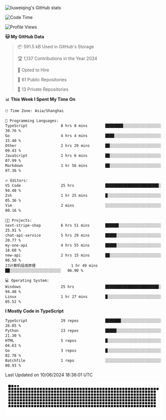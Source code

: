 ![liuweiqing's GitHub stats](https://github-readme-stats.vercel.app/api?username=14790897&show_icons=true&locale=cn&include_all_commits=true&count_private=true)

<!--START_SECTION:waka-->
![Code Time](http://img.shields.io/badge/Code%20Time-1%2C067%20hrs%207%20mins-blue)

![Profile Views](http://img.shields.io/badge/Profile%20Views-8-blue)

**🐱 My GitHub Data** 

> 📦 591.5 kB Used in GitHub's Storage 
 > 
> 🏆 1,137 Contributions in the Year 2024
 > 
> 💼 Opted to Hire
 > 
> 📜 61 Public Repositories 
 > 
> 🔑 13 Private Repositories 
 > 
📊 **This Week I Spent My Time On** 

```text
🕑︎ Time Zone: Asia/Shanghai

💬 Programming Languages: 
TypeScript               8 hrs 8 mins        ████████░░░░░░░░░░░░░░░░░   30.76 % 
Go                       4 hrs 4 mins        ████░░░░░░░░░░░░░░░░░░░░░   15.40 % 
Other                    2 hrs 29 mins       ██░░░░░░░░░░░░░░░░░░░░░░░   09.43 % 
JavaScript               2 hrs 6 mins        ██░░░░░░░░░░░░░░░░░░░░░░░   07.99 % 
Markdown                 1 hr 56 mins        ██░░░░░░░░░░░░░░░░░░░░░░░   07.36 % 

🔥 Editors: 
VS Code                  25 hrs              ████████████████████████░   94.48 % 
Zsh                      1 hr 25 mins        █░░░░░░░░░░░░░░░░░░░░░░░░   05.36 % 
Vim                      2 mins              ░░░░░░░░░░░░░░░░░░░░░░░░░   00.16 % 

🐱‍💻 Projects: 
next-stripe-shop         6 hrs 51 mins       ██████░░░░░░░░░░░░░░░░░░░   25.91 % 
chat-api-service         5 hrs 29 mins       █████░░░░░░░░░░░░░░░░░░░░   20.77 % 
my-one-api               4 hrs 55 mins       █████░░░░░░░░░░░░░░░░░░░░   18.60 % 
new-api                  2 hrs 15 mins       ██░░░░░░░░░░░░░░░░░░░░░░░   08.50 % 
23计算机组成原理                1 hr 49 mins        ██░░░░░░░░░░░░░░░░░░░░░░░   06.90 % 

💻 Operating System: 
Windows                  25 hrs              ████████████████████████░   94.48 % 
Linux                    1 hr 27 mins        █░░░░░░░░░░░░░░░░░░░░░░░░   05.52 % 
```

**I Mostly Code in TypeScript** 

```text
TypeScript               29 repos            ███████░░░░░░░░░░░░░░░░░░   26.85 % 
Python                   23 repos            █████░░░░░░░░░░░░░░░░░░░░   21.30 % 
HTML                     5 repos             █░░░░░░░░░░░░░░░░░░░░░░░░   04.63 % 
Go                       3 repos             █░░░░░░░░░░░░░░░░░░░░░░░░   02.78 % 
Batchfile                1 repo              ░░░░░░░░░░░░░░░░░░░░░░░░░   00.93 % 
```




 Last Updated on 10/06/2024 18:36:01 UTC
<!--END_SECTION:waka-->

<picture>
  <source media="(prefers-color-scheme: dark)" srcset="https://raw.githubusercontent.com/14790897/14790897/output/github-contribution-grid-snake-dark.svg" />
  <source media="(prefers-color-scheme: light)" srcset="https://raw.githubusercontent.com/14790897/14790897/output/github-contribution-grid-snake.svg" />
  <img alt="github-snake" src="https://raw.githubusercontent.com/14790897/14790897/output/github-contribution-grid-snake.svg" />
</picture>
